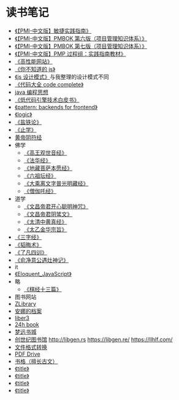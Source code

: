 # 读书笔记

- [《【PMI-中文版】敏捷实践指南》](/books/pmp-cn-jiaocaidabao-4/【PMI-中文版】敏捷实践指南.pdf)
- [《【PMI-中文版】PMBOK 第六版（项目管理知识体系）》](/books/pmp-cn-jiaocaidabao-4/【PMI-中文版】PMBOK第六版（项目管理知识体系）.pdf)
- [《【PMI-中文版】PMBOK 第七版（项目管理知识体系）》](/books/pmp-cn-jiaocaidabao-4/【PMI-中文版】PMBOK第七版（项目管理知识体系）.pdf)
- [《【PMI-中文版】PMP 过程组：实践指南教材》](/books/pmp-cn-jiaocaidabao-4/【PMI-中文版】PMP过程组：实践指南教材.pdf)
- [《高性能网站》](/books/highPerformanceWeb.html)
- [《你不知道的 js》](/books/youDontKnowJs.html)
- [《js 设计模式》](/books/javascript-partterns.html)与我整理的设计模式不同
- [《代码大全 code complete》](/books/codeComplete/index.html)
- [java 编程思想](/books/title.html)
- [《低代码引擎技术白皮书》](/books/lcEbook.html)
- [《pattern: backends for frontend》](/books/bff.html)
- [《logic》](/books/logic.html)
- [《盐铁论》](/books/title.html)
- [《止学》](/books/zhixue.html)
- [黄帝阴符经](/books/huangdiyinfujing.html)
- 佛学
  - [《高王观世音经》](/books/title.html)
  - [《法华经》](/books/faHuaJing.html)
  - [《地藏菩萨本愿经》](https://book.bfnn.org/books/0016.htm)
  - [《六祖坛经》](https://www.drbachinese.org/online_reading/sutra_explanation/SixthPat/sixthpatSutra.htm)
  - [《大乘离文字普光明藏经》](https://zh.wikisource.org/zh-hans/%E5%A4%A7%E4%B9%98%E9%9B%A2%E6%96%87%E5%AD%97%E6%99%AE%E5%85%89%E6%98%8E%E8%97%8F%E7%B6%93)
  - [《僧伽吒经》](https://www.gushiwen.cn/guwen/book_94d99dce64d8.aspx)
- 道学
  - [《文昌帝君开心聪明神咒》](/books/wenchangdijunkaixincongmingshenzou.html)
  - [《文昌帝君阴骘文》](/books/wenchangdijunyinzhiwen.html)
  - [《太清中黄真经》](/books/taiqingzhonghuangzhenjing.html)
  - [《太乙金华宗旨》](/books/taiyijinhuazongzhi.html)
- [《三字经》](/books/sanZiJin.html)
- [《韬晦术》](/books/taoHuiShu.html)
- [《了凡四训》](/books/liaofansixun.html)
- [《俞净意公遇灶神记》](/books/yujingyigongyuzaoshenji.html)
- it
- [《Eloquent_JavaScript》](/books/Eloquent_JavaScript.pdf)
- 略
  - [《棋经十三篇》](/books/qijingshisanpian.html)
- 图书网站
- [ZLibrary](https://z-library.sk)
- [安娜的档案](https://zh.annas-archive.org/)
- [liber3](https://zlibrary.eth.limo/)
- [24h book](https://24hbook.daohangxie.com)
- [梦远书城](https://www.guxuo.com/)
- [创世纪图书馆](http://libgen.is) http://libgen.rs https://libgen.re/ https://llhlf.com/
- [文件格式转换](https://convertio.co/zh/)
- [PDF Drive](https://www.pdfdrive.com/)
- [书格（擅长古文）](https://www.shuge.org/)
- [《title》](/books/title.html)
- [《title》](/books/title.html)
- [《title》](/books/title.html)
- [《title》](/books/title.html)
